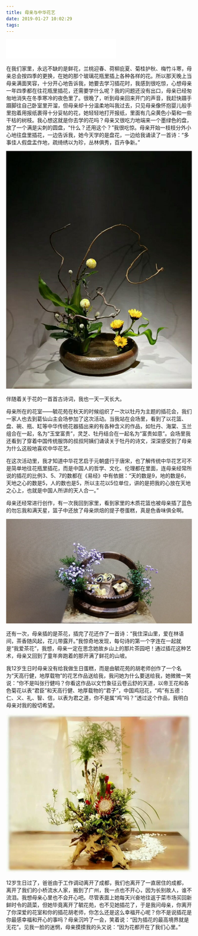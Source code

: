 ```yaml
---
title: 母亲与中华花艺
date: 2019-01-27 10:02:29
tags:
---
```

<iframe frameborder="no" border="0" marginwidth="0" marginheight="0" width="298" height="52" src="//music.163.com/outchain/player?type=2&id=28124255&auto=0&height=32"></iframe>

在我们家里，永远不缺的是鲜花，兰桃迎春、荷柳庇夏、菊桂护秋、梅竹斗寒，母亲总会按四季的更换，在她的那个玻璃花瓶里插上各种各样的花。所以那天晚上当母亲满面笑容，十分开心地告诉我，她要去学习插花时，我感到很吃惊，心想母亲一年四季都在往花瓶里插花，还需要学什么呢？我的问题还没有出口，母亲已经匆匆地消失在冬季寒冷的夜色里了。很晚了，听到母亲回来开门的声音，我赶快蹑手蹑脚往自己卧室里开溜，但母亲却十分温柔地叫我过去，只见母亲像怀抱婴儿般手里抱着用报纸裹得十分妥帖的花，她轻轻地打开报纸，里面有几朵黄色小菊和一些干枯的树枝。我心想这就是你去学的花吗？母亲又很吃力地端来一个墨绿色的盘，放了一个满是尖刺的圆盘，“什么？还用这个？”我很吃惊。母亲开始一枝枝分外小心地往盘里插花，一边告诉我，她今天学的是盘花，一边给我诵读了一首诗：“多事佳人假盘盂作地，疏绮绣以为珍，丛林俱秀，百卉争新。”

![mather-and-floriculture1](mather-and-floriculture/mather-and-floriculture1.jpg)

伴随着关于花的一首首古诗词，我也一天一天长大。

母亲所在的花室——毓花苑在秋天的时候组织了一次以牡丹为主题的插花会，我们一家人也去到葛仙山主会场参加了这次活动。当我站在会场里，看到了以花篮、盘、碗、瓶、缸等中华传统花器插出来的有各种含义的作品，如牡丹、海棠、玉兰组合在一起，名为“玉堂富贵”，灵芝、牡丹结合在一起名为“富贵如意”。会场里我还看到了穿着中国传统服饰的叔叔阿姨们诵读关于牡丹的诗文，深深感受到了母亲为什么这般地喜欢中华花艺。

在这次活动里，我才知道中华花艺启于元朝盛行于唐宋，也了解传统中华花艺可不是简单地往花瓶里插花，而是中国人的哲学、文化、伦理都在里面，连母亲经常所说的插花的比例3、5、7的数都在《易经》中有依据：“天的数是9，地的数是6，天地之心的数是5，人的数也是5，所以主花以5位单位，讲的是把我的心放在天地之心上，也就是中国人所讲的天人合一。”

母亲还经常进行创作，有一次我回到家里，看到家里的木质花篮也被母亲插了蓝色的勿忘我和满天星，篮子中还放了母亲烘焙的提子卷蛋糕，真是色香味俱全啊。

![mather-and-floriculture2](mather-and-floriculture/mather-and-floriculture2.jpg)

还有一次，母亲插的是茶花，插完了花还作了一首诗：“我住深山里，爱在林语间，茶香随风起，花儿带露开。”我惊奇地发现，每句诗的第一个字连在一起就是“我爱茶花”，我想，母亲一定在思念她故乡山上的那片茶园吧！通过插花这种艺术，母亲又回到了童年奔跑着的那开满了鲜花的山坡。

我12岁生日时母亲没有给我做生日蛋糕，而是由毓花苑的胡老师创作了一个名为“天高行健，地厚载物”的花艺作品送给我，我问她为什么要送给我，她微微一笑说：“你不是叫张行健吗？你看这作品以文竹象征云卷云舒的天道，以帝王花和各色菊花以表“君臣”和天高行健、地厚载物的“君子”，中国鸡冠花，“鸡”有五德：仁、义、礼、智、信，以表为君之道，你不是属“鸡”吗？”透过这个作品，我明白母亲对我的殷切希望。

![mather-and-floriculture3](mather-and-floriculture/mather-and-floriculture3.jpg)

12岁生日过了，爸爸由于工作调动离开了成都，我们也离开了一直居住的成都，离开了我们的小桥流水人家，搬到了广州，我一点也不开心，因为长别故人，谁不流泪。我想母亲心里也不会开心吧。尽管表面上她每天兴奋地往返于菜市场买回新鲜时令的蔬菜，但她毕竟离开了毓花苑，也不见她插花了，于是我问母亲，你离开了你深爱的花室和你的插花胡老师，你怎么还是这么幸福开心呢？你不是说插花是你最感幸福和开心的事吗？母亲沉吟了一会，笑着说：“因为插花的最高境界就是无花”。见我一脸的迷惘，母亲摸摸我的头又说：“因为花都开在了我们心里。”
